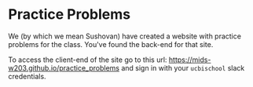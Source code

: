 # Practice Problems

We (by which we mean Sushovan) have created a website with practice problems for the class. You've found the back-end for that site.

To access the  client-end of the site go to this url: https://mids-w203.github.io/practice_problems and sign in with your `ucbischool` slack credentials.

